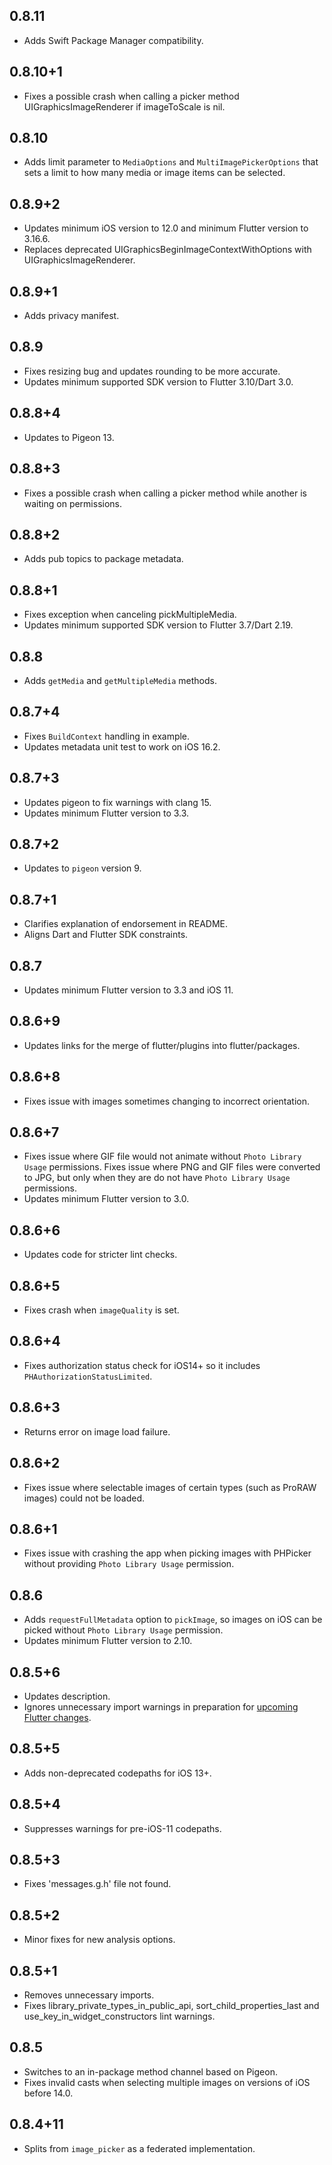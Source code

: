 ## 0.8.11

* Adds Swift Package Manager compatibility.

## 0.8.10+1

* Fixes a possible crash when calling a picker method UIGraphicsImageRenderer if imageToScale is nil.

## 0.8.10

* Adds limit parameter to `MediaOptions` and `MultiImagePickerOptions` that sets a limit to how many media or image items can be selected.

## 0.8.9+2

* Updates minimum iOS version to 12.0 and minimum Flutter version to 3.16.6.
* Replaces deprecated UIGraphicsBeginImageContextWithOptions with UIGraphicsImageRenderer.

## 0.8.9+1

* Adds privacy manifest.

## 0.8.9

* Fixes resizing bug and updates rounding to be more accurate.
* Updates minimum supported SDK version to Flutter 3.10/Dart 3.0.

## 0.8.8+4

* Updates to Pigeon 13.

## 0.8.8+3

* Fixes a possible crash when calling a picker method while another is waiting on permissions.

## 0.8.8+2

* Adds pub topics to package metadata.

## 0.8.8+1

* Fixes exception when canceling pickMultipleMedia.
* Updates minimum supported SDK version to Flutter 3.7/Dart 2.19.

## 0.8.8

* Adds `getMedia` and `getMultipleMedia` methods.

## 0.8.7+4

* Fixes `BuildContext` handling in example.
* Updates metadata unit test to work on iOS 16.2.

## 0.8.7+3

* Updates pigeon to fix warnings with clang 15.
* Updates minimum Flutter version to 3.3.

## 0.8.7+2

* Updates to `pigeon` version 9.

## 0.8.7+1

* Clarifies explanation of endorsement in README.
* Aligns Dart and Flutter SDK constraints.

## 0.8.7

* Updates minimum Flutter version to 3.3 and iOS 11.

## 0.8.6+9

* Updates links for the merge of flutter/plugins into flutter/packages.

## 0.8.6+8

* Fixes issue with images sometimes changing to incorrect orientation.

## 0.8.6+7

* Fixes issue where GIF file would not animate without `Photo Library Usage` permissions. Fixes issue where PNG and GIF files were converted to JPG, but only when they are do not have `Photo Library Usage` permissions.
* Updates minimum Flutter version to 3.0.

## 0.8.6+6

* Updates code for stricter lint checks.

## 0.8.6+5

* Fixes crash when `imageQuality` is set.

## 0.8.6+4

* Fixes authorization status check for iOS14+ so it includes `PHAuthorizationStatusLimited`.

## 0.8.6+3

* Returns error on image load failure.

## 0.8.6+2

* Fixes issue where selectable images of certain types (such as ProRAW images) could not be loaded.

## 0.8.6+1

* Fixes issue with crashing the app when picking images with PHPicker without providing `Photo Library Usage` permission.

## 0.8.6

* Adds `requestFullMetadata` option to `pickImage`, so images on iOS can be picked without `Photo Library Usage` permission.
* Updates minimum Flutter version to 2.10.

## 0.8.5+6

* Updates description.
* Ignores unnecessary import warnings in preparation for [upcoming Flutter changes](https://github.com/flutter/flutter/pull/106316).

## 0.8.5+5

* Adds non-deprecated codepaths for iOS 13+.

## 0.8.5+4

* Suppresses warnings for pre-iOS-11 codepaths.

## 0.8.5+3

* Fixes 'messages.g.h' file not found.

## 0.8.5+2

* Minor fixes for new analysis options.

## 0.8.5+1

* Removes unnecessary imports.
* Fixes library_private_types_in_public_api, sort_child_properties_last and use_key_in_widget_constructors
  lint warnings.

## 0.8.5

* Switches to an in-package method channel based on Pigeon.
* Fixes invalid casts when selecting multiple images on versions of iOS before
  14.0.

## 0.8.4+11

* Splits from `image_picker` as a federated implementation.
